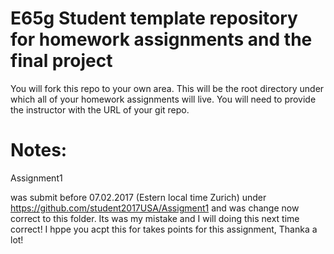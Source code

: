 # E65g Student template repository for homework assignments and the final project

You will fork this repo to your own area.  This will be the root directory under which all of your homework assignments will live.  You will need to provide the instructor with the URL of your git repo.  


# Notes:

Assignment1

was submit before 07.02.2017 (Estern local time Zurich) under  https://github.com/student2017USA/Assigment1 and was change now correct to this folder.
Its was my mistake and I will doing this next time correct! I hppe you acpt this for takes points for this assignment, Thanka a lot!
